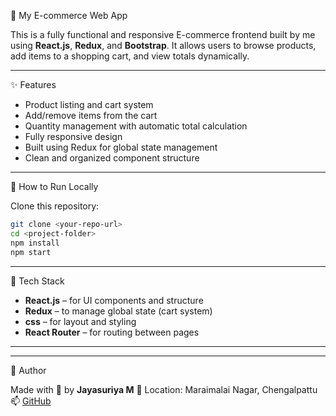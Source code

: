 
 🛒 My E-commerce Web App

This is a fully functional and responsive E-commerce frontend built by me using **React.js**, **Redux**, and **Bootstrap**. It allows users to browse products, add items to a shopping cart, and view totals dynamically.



---

 ✨ Features

- Product listing and cart system
- Add/remove items from the cart
- Quantity management with automatic total calculation
- Fully responsive design
- Built using Redux for global state management
- Clean and organized component structure

---

 🚀 How to Run Locally

Clone this repository:
```bash
git clone <your-repo-url>
cd <project-folder>
npm install
npm start
````

---

 🧰 Tech Stack

* **React.js** – for UI components and structure
* **Redux** – to manage global state (cart system)
* **css** – for layout and styling
* **React Router** – for routing between pages

---

 
---

 🙌 Author

Made with 💙 by **Jayasuriya M**
📍 Location: Maraimalai Nagar, Chengalpattu
📫 [GitHub](https://github.com/Suryakry17)




